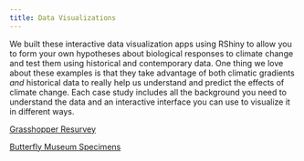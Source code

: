 ```yaml
---
title: Data Visualizations
---
```


We built these interactive data visualization apps using RShiny to allow you to form your own hypotheses about biological responses to climate change and test them using historical and contemporary data. One thing we love about these examples is that they take advantage of both climatic gradients <em>and</em> historical data to really help us understand and predict the effects of climate change. Each case study includes all the background you need to understand the data and an interactive interface you can use to visualize it in different ways. 

<p><a href="https://huckley.shinyapps.io/grasshoppers/" target="_blank">Grasshopper Resurvey</a></p>
<p><a href="https://huckley.shinyapps.io/butterflies/" target="_blank">Butterfly Museum Specimens</a></p>
